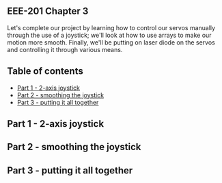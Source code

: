 ## EEE-201 Chapter 3

Let's complete our project by learning how to control our servos manually through the use of a joystick; we'll look at how to use arrays to make our motion more smooth.  Finally, we'll be putting on laser diode on the servos and controlling it through various means.

## Table of contents

* [Part 1 - 2-axis joystick](#part-1---2-axis-joystick)
* [Part 2 - smoothing the joystick](#part-2---smoothing-the-joystick)
* [Part 3 - putting it all together](#part-3---putting-it-all-together)


## Part 1 - 2-axis joystick


## Part 2 - smoothing the joystick


## Part 3 - putting it all together
